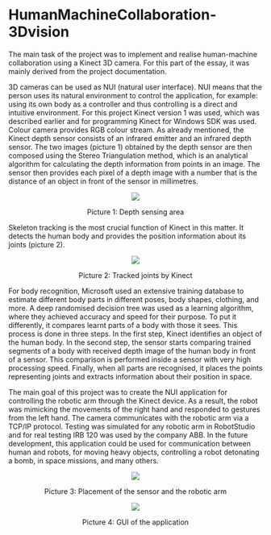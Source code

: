 # HumanMachineCollaboration-3Dvision
The main task of the project was to implement and realise human-machine collaboration using a Kinect 3D camera. For this part of the essay, it was mainly derived from the project documentation.

3D cameras can be used as NUI (natural user interface). NUI means that the person uses its natural environment to control the application, for example: using its own body as a controller and thus controlling is a direct and intuitive environment. For this project Kinect version 1 was used, which was described earlier and for programming Kinect for Windows SDK was used.
Colour camera provides RGB colour stream. As already mentioned, the Kinect depth sensor consists of an infrared emitter and an infrared depth sensor. The two images (picture 1) obtained by the depth sensor are then composed using the Stereo Triangulation method, which is an analytical algorithm for calculating the depth information from points in an image. The sensor then provides each pixel of a depth image with a number that is the distance of an object in front of the sensor in millimetres.

<div align='center'>
<img src="https://user-images.githubusercontent.com/81230042/119347399-62e01880-bc93-11eb-9c58-1cf49849e2bd.png" />
	
Picture 1: 	Depth sensing area 
</div> 

Skeleton tracking is the most crucial function of Kinect in this matter. It detects the human body and provides the position information about its joints (picture 2).

<div align='center'>
<img src="https://user-images.githubusercontent.com/81230042/119347513-8905b880-bc93-11eb-9ef4-91109425df91.png" />
	
Picture 2: 	Tracked joints by Kinect
</div> 

For body recognition, Microsoft used an extensive training database to estimate different body parts in different poses, body shapes, clothing, and more. A deep randomised decision tree was used as a learning algorithm, where they achieved accuracy and speed for their purpose. To put it differently, it compares learnt parts of a body with those it sees. This process is done in three steps.
In the first step, Kinect identifies an object of the human body. In the second step, the sensor starts comparing trained segments of a body with received depth image of the human body in front of a sensor. This comparison is performed inside a sensor with very high processing speed. Finally, when all parts are recognised, it places the points representing joints and extracts information about their position in space.

The main goal of this project was to create the NUI application for controlling the robotic arm through the Kinect device. As a result, the robot was mimicking the movements of the right hand and responded to gestures from the left hand. The camera communicates with the robotic arm via a TCP/IP protocol. Testing was simulated for any robotic arm in RobotStudio and for real testing IRB 120 was used by the company ABB. In the future development, this application could be used for communication between human and robots, for moving heavy objects, controlling a robot detonating a bomb, in space missions, and many others.

<div align='center'>
<img src="https://user-images.githubusercontent.com/81230042/119347581-9d49b580-bc93-11eb-8cea-6686506778e2.png" />
	
Picture 3: 	Placement of the sensor and the robotic arm
</div>

<div align='center'>
<img src="https://user-images.githubusercontent.com/81230042/119347625-ab97d180-bc93-11eb-9c67-9b989ba52d04.png" />
	
Picture 4: 	GUI of the application
</div>
 

